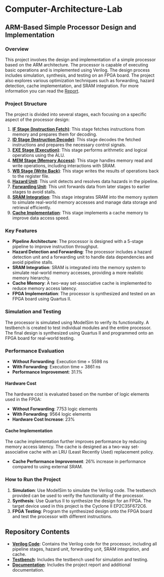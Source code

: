 # Computer-Architecture-Lab

## ARM-Based Simple Processor Design and Implementation

### Overview
This project involves the design and implementation of a simple processor based on the ARM architecture. The processor is capable of executing basic operations and is implemented using Verilog. The design process includes simulation, synthesis, and testing on an FPGA board. The project also explores various optimization techniques such as forwarding, hazard detection, cache implementation, and SRAM integration. For more information you can read the [Report]().

### Project Structure
The project is divided into several stages, each focusing on a specific aspect of the processor design:

1. **[IF Stage (Instruction Fetch)](./src/IF-stage/)**: This stage fetches instructions from memory and prepares them for decoding.
2. **[ID Stage (Instruction Decode)](./src/ID-stage/)**: This stage decodes the fetched instructions and prepares the necessary control signals.
3. **[EXE Stage (Execution)](./src/Exe-stage/)**: This stage performs arithmetic and logical operations using the ALU.
4. **[MEM Stage (Memory Access)](./src/Mem-stage/)**: This stage handles memory read and write operations, including interactions with SRAM.
5. **[WB Stage (Write Back)](./src/WB-stage/)**: This stage writes the results of operations back to the register file.
6. **[Hazard Unit](./src/hazard_unit.v)**: This unit detects and resolves data hazards in the pipeline.
7. **[Forwarding Unit](./src/forwarding_unit.v)**: This unit forwards data from later stages to earlier stages to avoid stalls.
8. **[SRAM Integration](./src/Mem-stage/sram_controller.v)**: This stage integrates SRAM into the memory system to simulate real-world memory accesses and manage data storage and retrieval efficiently.
9. **[Cache Implementation](./src/Mem-stage/cache_controller.v)**: This stage implements a cache memory to improve data access speed.

### Key Features
- **Pipeline Architecture**: The processor is designed with a 5-stage pipeline to improve instruction throughput.
- **Hazard Detection and Forwarding**: The processor includes a hazard detection unit and a forwarding unit to handle data dependencies and avoid pipeline stalls.
- **SRAM Integration**: SRAM is integrated into the memory system to simulate real-world memory accesses, providing a more realistic memory hierarchy.
- **Cache Memory**: A two-way set-associative cache is implemented to reduce memory access latency.
- **FPGA Implementation**: The processor is synthesized and tested on an FPGA board using Quartus II.

### Simulation and Testing
The processor is simulated using ModelSim to verify its functionality. A testbench is created to test individual modules and the entire processor. The final design is synthesized using Quartus II and programmed onto an FPGA board for real-world testing.

### Performance Evaluation

- **Without Forwarding**: Execution time = 5598 ns
- **With Forwarding**: Execution time = 3861 ns
- **Performance Improvement**: 31.1%

#### Hardware Cost
The hardware cost is evaluated based on the number of logic elements used in the FPGA:

- **Without Forwarding**: 7753 logic elements
- **With Forwarding**: 9564 logic elements
- **Hardware Cost Increase**: 23%

#### Cache Implementation
The cache implementation further improves performance by reducing memory access latency. The cache is designed as a two-way set-associative cache with an LRU (Least Recently Used) replacement policy.

- **Cache Performance Improvement**: 26% increase in performance compared to using external SRAM.

### How to Run the Project
1. **Simulation**: Use ModelSim to simulate the Verilog code. The testbench provided can be used to verify the functionality of the processor.
2. **Synthesis**: Use Quartus II to synthesize the design for an FPGA. The target device used in this project is the Cyclone II EP2C35F672C6.
3. **FPGA Testing**: Program the synthesized design onto the FPGA board and test the processor with different instructions.

## Repository Contents
- [**Verilog Code**](./src/): Contains the Verilog code for the processor, including all pipeline stages, hazard unit, forwarding unit, SRAM integration, and cache.
- **[Testbench](./src/testbench.v)**: Includes the testbench used for simulation and testing.
- **[Documentation]()**: Includes the project report and additional documentation.
